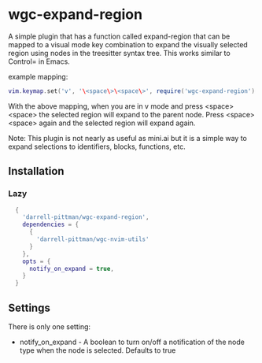 # wgc-expand-region

A simple plugin that has a function called expand-region that can
be mapped to a visual mode key combination to expand the visually 
selected region using nodes in the treesitter syntax tree. This works
similar to Control= in Emacs. 

example mapping: 

```lua
vim.keymap.set('v', '\<space\>\<space\>', require('wgc-expand-region').expand-region)
```

With the above mapping, when you are in v mode and press \<space\>\<space\>
the selected region will expand to the parent node. Press \<space\>\<space\>
again and the selected region will expand again.

Note: This plugin is not nearly as useful as mini.ai but it is a simple way
to expand selections to identifiers, blocks, functions, etc.

## Installation

### Lazy
```lua
  {
    'darrell-pittman/wgc-expand-region',
    dependencies = {
      {
        'darrell-pittman/wgc-nvim-utils'
      }
    },
    opts = {
      notify_on_expand = true,
    }
  }
```

## Settings

There is only one setting: 
* notify_on_expand - A boolean to turn on/off a notification of the node type
when the node is selected.  Defaults to true


